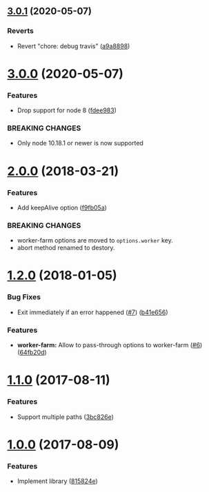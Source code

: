 ## [3.0.1](https://github.com/researchgate/node-file-processor/compare/v3.0.0...v3.0.1) (2020-05-07)


### Reverts

* Revert "chore: debug travis" ([a9a8898](https://github.com/researchgate/node-file-processor/commit/a9a8898fcb8a292665bb9716e8fef5de5dc3a1e5))

# [3.0.0](https://github.com/researchgate/node-file-processor/compare/v2.0.0...v3.0.0) (2020-05-07)


### Features

* Drop support for node 8 ([fdee983](https://github.com/researchgate/node-file-processor/commit/fdee983b1299dc89dd7719db67a667233e60efc6))


### BREAKING CHANGES

* Only node 10.18.1 or newer is now supported

# [2.0.0](https://github.com/researchgate/node-file-processor/compare/v1.2.0...v2.0.0) (2018-03-21)


### Features

* Add keepAlive option ([f9fb05a](https://github.com/researchgate/node-file-processor/commit/f9fb05af299a411f517a848279820c5c8140315b))


### BREAKING CHANGES

* worker-farm options are moved to `options.worker` key.
* abort method renamed to destory.



# [1.2.0](https://github.com/researchgate/node-file-processor/compare/v1.1.0...v1.2.0) (2018-01-05)


### Bug Fixes

* Exit immediately if an error happened ([#7](https://github.com/researchgate/node-file-processor/issues/7)) ([b41e656](https://github.com/researchgate/node-file-processor/commit/b41e65616e3ed7d328d8fc9061f45ea792fc5a3e))


### Features

* **worker-farm:** Allow to pass-through options to worker-farm ([#6](https://github.com/researchgate/node-file-processor/issues/6)) ([64fb20d](https://github.com/researchgate/node-file-processor/commit/64fb20d9de420c601681c795d6ccdceddf799d6a))



# [1.1.0](https://github.com/researchgate/node-file-processor/compare/v1.0.0...v1.1.0) (2017-08-11)


### Features

* Support multiple paths ([3bc826e](https://github.com/researchgate/node-file-processor/commit/3bc826e8f729ab60bd9254f5b27dec39251362b8))



# [1.0.0](https://github.com/researchgate/node-file-processor/compare/815824ebe07c1bd6afe3e4508cc4d4ada79e4b82...v1.0.0) (2017-08-09)


### Features

* Implement library ([815824e](https://github.com/researchgate/node-file-processor/commit/815824ebe07c1bd6afe3e4508cc4d4ada79e4b82))
